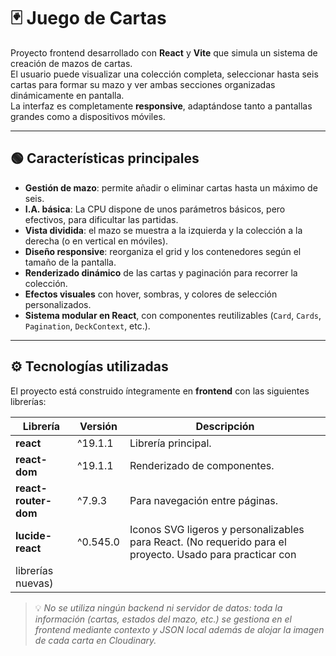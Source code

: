 # 🃏 Juego de Cartas

Proyecto frontend desarrollado con **React** y **Vite** que simula un sistema de creación de mazos de cartas.  
El usuario puede visualizar una colección completa, seleccionar hasta seis cartas para formar su mazo y ver ambas secciones organizadas dinámicamente en pantalla.  
La interfaz es completamente **responsive**, adaptándose tanto a pantallas grandes como a dispositivos móviles.

---

## 🟢 Características principales

- **Gestión de mazo**: permite añadir o eliminar cartas hasta un máximo de seis.
- **I.A. básica**: La CPU dispone de unos parámetros básicos, pero efectivos, para dificultar las partidas. 
- **Vista dividida**: el mazo se muestra a la izquierda y la colección a la derecha (o en vertical en móviles).
- **Diseño responsive**: reorganiza el grid y los contenedores según el tamaño de la pantalla.
- **Renderizado dinámico** de las cartas y paginación para recorrer la colección.
- **Efectos visuales** con hover, sombras, y colores de selección personalizados.
- **Sistema modular en React**, con componentes reutilizables (`Card`, `Cards`, `Pagination`, `DeckContext`, etc.).

---

## ⚙️ Tecnologías utilizadas

El proyecto está construido íntegramente en **frontend** con las siguientes librerías:

| Librería | Versión | Descripción |
|-----------|----------|-------------|
| **react** | ^19.1.1 | Librería principal. |
| **react-dom** | ^19.1.1 | Renderizado de componentes. |
| **react-router-dom** | ^7.9.3 | Para navegación entre páginas. |
| **lucide-react** | ^0.545.0 | Iconos SVG ligeros y personalizables para React. (No requerido para el proyecto. Usado para practicar con
librerías nuevas)|

> 💡 *No se utiliza ningún backend ni servidor de datos: toda la información (cartas, estados del mazo, etc.) se gestiona en el frontend mediante contexto y JSON local
> además de alojar la imagen de cada carta en Cloudinary.*
